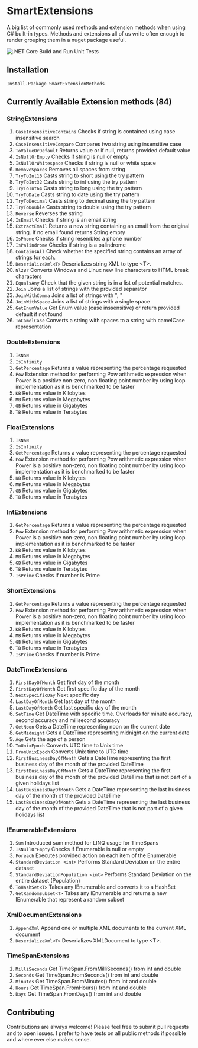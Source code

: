 # SmartExtensions

A big list of commonly used methods and extension methods when using C# built-in types. 
Methods and extensions all of us write often enough to render grouping them in a nuget package useful. 

![.NET Core Build and Run Unit Tests](https://github.com/DevsAnon/SmartExtensions/workflows/.NET%20Core%20Build%20and%20Run%20Unit%20Tests/badge.svg?event=push)

## Installation

```PM>
Install-Package SmartExtensionMethods
```

## Currently Available Extension methods (84)

### StringExtensions

1. `CaseInsensitiveContains` Checks if string is contained using case insensitive search 
1. `CaseInsensitiveCompare` Compares two string using insensitive case 
1. `ToValueOrDefault` Returns value or if null, returns provided default value 
1. `IsNullOrEmpty` Checks if string is null or empty 
1. `IsNullOrWhitespace` Checks if string is null or white space 
1. `RemoveSpaces` Removes all spaces from string 
1. `TryToInt16` Casts string to short using the try pattern 
1. `TryToInt32` Casts string to int using the try pattern 
1. `TryToInt64` Casts string to long using the try pattern 
1. `TryToDate` Casts string to date using the try pattern 
1. `TryToDecimal` Casts string to decimal using the try pattern 
1. `TryToDouble` Casts string to double using the try pattern 
1. `Reverse` Reverses the string 
1. `IsEmail` Checks if string is an email string 
1. `ExtractEmail` Returns a new string containing an email from the original string. If no email found returns String.empty 
1. `IsPhone` Checks if string resembles a phone number 
1. `IsPalindrome` Checks if string is a palindrome 
1. `ContainsAll` Check whether the specified string contains an array of strings for each. 
1. `DeserializeXml<T>` Deserializes string XML to type &lt;T&gt;. 
1. `Nl2Br` Converts Windows and Linux new line characters to HTML break characters
1. `EqualsAny` Check that the given string is in a list of potential matches.
1. `Join` Joins a list of strings with the provided separator
1. `JoinWithComma` Joins a list of strings with ", "
1. `JoinWithSpace` Joins a list of strings with a single space
1. `GetEnumValue` Get Enum value (case inssensitive) or return provided default if not found
1. `ToCamelCase` Converts a string with spaces to a string with camelCase representation

### DoubleExtensions

1. `IsNaN`
1. `IsInfinity`
1. `GetPercentage` Returns a value representing the percentage requested
1. `Pow` Extension method for performing Pow arithmetic expression when Power is a positive non-zero, non floating point number by using loop implementation as it is benchmarked to be faster
1. `KB` Returns value in Kilobytes 
1. `MB` Returns value in Megabytes 
1. `GB` Returns value in Gigabytes 
1. `TB` Returns value in Terabytes 

### FloatExtensions

1. `IsNaN`
1. `IsInfinity`
1. `GetPercentage` Returns a value representing the percentage requested
1. `Pow` Extension method for performing Pow arithmetic expression when Power is a positive non-zero, non floating point number by using loop implementation as it is benchmarked to be faster
1. `KB` Returns value in Kilobytes 
1. `MB` Returns value in Megabytes 
1. `GB` Returns value in Gigabytes 
1. `TB` Returns value in Terabytes 

### IntExtensions

1. `GetPercentage` Returns a value representing the percentage requested
1. `Pow` Extension method for performing Pow arithmetic expression when Power is a positive non-zero, non floating point number by using loop implementation as it is benchmarked to be faster
1. `KB` Returns value in Kilobytes 
1. `MB` Returns value in Megabytes 
1. `GB` Returns value in Gigabytes 
1. `TB` Returns value in Terabytes 
1. `IsPrime` Checks if number is Prime 

### ShortExtensions

1. `GetPercentage` Returns a value representing the percentage requested
1. `Pow` Extension method for performing Pow arithmetic expression when Power is a positive non-zero, non floating point number by using loop implementation as it is benchmarked to be faster
1. `KB` Returns value in Kilobytes 
1. `MB` Returns value in Megabytes 
1. `GB` Returns value in Gigabytes 
1. `TB` Returns value in Terabytes 
1. `IsPrime` Checks if number is Prime 

### DateTimeExtensions

1. `FirstDayOfMonth` Get first day of the month
1. `FirstDayOfMonth` Get first specific day of the month
1. `NextSpecificDay` Next specific day
1. `LastDayOfMonth` Get last day of the month
1. `LastDayOfMonth` Get last specific day of the month
1. `SetTime` Get DateTime with specific time. Overloads for minute accuracy, second accuracy and milisecond accuracy
1. `GetNoon` Gets a DateTime representing noon on the current date
1. `GetMidnight` Gets a DateTime representing midnight on the current date
1. `Age` Gets the age of a person
1. `ToUnixEpoch` Converts UTC time to Unix time
1. `FromUnixEpoch` Converts Unix time to UTC time
1. `FirstBusinessDayOfMonth` Gets a DateTime representing the first business day of the month of the provided DateTime
1. `FirstBusinessDayOfMonth` Gets a DateTime representing the first business day of the month of the provided DateTime that is not part of a given holidays list
1. `LastBusinessDayOfMonth` Gets a DateTime representing the last business day of the month of the provided DateTime
1. `LastBusinessDayOfMonth` Gets a DateTime representing the last business day of the month of the provided DateTime that is not part of a given holidays list

### IEnumerableExtensions
1. `Sum` Introduced sum method for LINQ usage for TimeSpans
1. `IsNullOrEmpty` Checks if Enumerable is null or empty
1. `Foreach` Executes provided action on each item of the Enumerable
1. `StandardDeviation <int>` Performs Standard Deviation on the entire dataset
1. `StandardDeviationPopulation <int>` Performs Standard Deviation on the entire dataset (Population)
1. `ToHashSet<T>` Takes any IEnumerable<T> and converts it to a HashSet<T>
1. `GetRandomSubset<T>` Takes any IEnumerable<T> and returns a new IEnumerable<T> that represent a random subset

### XmlDocumentExtensions
1. `AppendXml` Append one or multiple XML documents to the current XML document
1. `DeserializeXml<T>` Deserializes XMLDocument to type &lt;T&gt;. 

### TimeSpanExtensions

1. `MilliSeconds` Get TimeSpan.FromMilliSeconds() from int and double 
1. `Seconds` Get TimeSpan.FromSeconds() from int and double  
1. `Minutes` Get TimeSpan.FromMinutes() from int and double  
1. `Hours` Get TimeSpan.FromHours() from int and double  
1. `Days` Get TimeSpan.FromDays() from int and double  

## Contributing
Contributions are always welcome! Please feel free to submit pull requests and to open issues. I prefer to have tests on all public methods if possible and where ever else makes sense.
